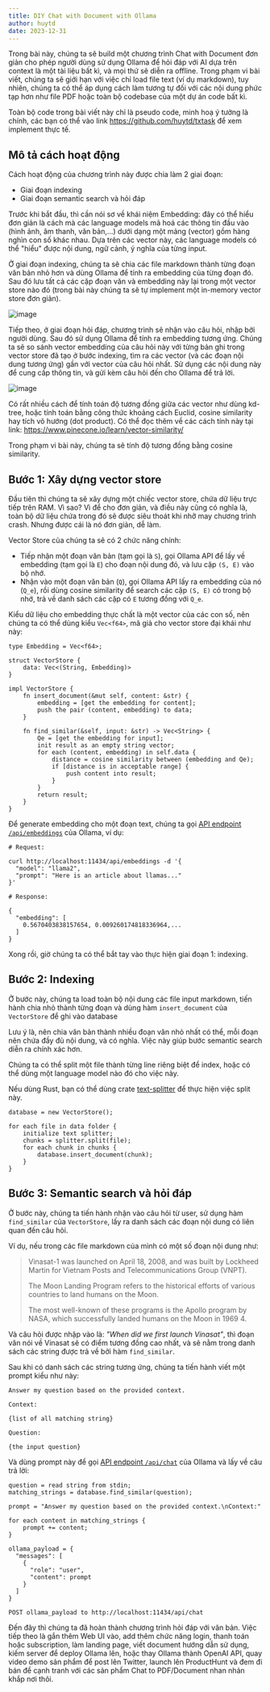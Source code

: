 ```yaml
---
title: DIY Chat with Document with Ollama
author: huytd
date: 2023-12-31
---
```


Trong bài này, chúng ta sẽ build một chương trình Chat with Document đơn giản cho phép người dùng sử dụng Ollama để hỏi đáp với AI dựa trên context là một tài liệu bất kì, và mọi thứ sẽ diễn ra offline. Trong phạm vi bài viết, chúng ta sẽ giới hạn với việc chỉ load file text (ví dụ markdown), tuy nhiên, chúng ta có thể áp dụng cách làm tương tự đối với các nội dung phức tạp hơn như file PDF hoặc toàn bộ codebase của một dự án code bất kì.

Toàn bộ code trong bài viết này chỉ là pseudo code, minh hoạ ý tưởng là chính, các bạn có thể vào link https://github.com/huytd/txtask để xem implement thực tế.

## Mô tả cách hoạt động

Cách hoạt động của chương trình này được chia làm 2 giai đoạn:

- Giai đoạn indexing
- Giai đoạn semantic search và hỏi đáp 

Trước khi bắt đầu, thì cần nói sơ về khái niệm Embedding: đây có thể hiểu đơn giản là cách mà các language models mã hoá các thông tin đầu vào (hình ảnh, âm thanh, văn bản,...) dưới dạng một mảng (vector) gồm hàng nghìn con số khác nhau. Dựa trên các vector này, các language models có thể "hiểu" được nội dung, ngữ cảnh, ý nghĩa của từng input.

Ở giai đoạn indexing, chúng ta sẽ chia các file markdown thành từng đoạn văn bản nhỏ hơn và dùng Ollama để tính ra embedding của từng đoạn đó. Sau đó lưu tất cả các cặp đoạn văn và embedding này lại trong một vector store nào đó (trong bài này chúng ta sẽ tự implement một in-memory vector store đơn giản).

![image](https://github.com/webuild-community/advent-of-sharing/assets/613943/305f24c1-117a-4bc6-9c6d-7e3773413a1d)

Tiếp theo, ở giai đoạn hỏi đáp, chương trình sẽ nhận vào câu hỏi, nhập bởi người dùng. Sau đó sử dụng Ollama để tính ra embedding tương ứng. Chúng ta sẽ so sánh vector embedding của câu hỏi này với từng bản ghi trong vector store đã tạo ở bước indexing, tìm ra các vector (và các đoạn nội dung tương ứng) gần với vector của câu hỏi nhất. Sử dụng các nội dung này để cung cấp thông tin, và gửi kèm câu hỏi đến cho Ollama để trả lời.

![image](https://github.com/webuild-community/advent-of-sharing/assets/613943/07779738-94df-4d38-8ae5-0bd504d6e015)

Có rất nhiều cách để tính toán độ tương đồng giữa các vector như dùng kd-tree, hoặc tính toán bằng công thức khoảng cách Euclid, cosine similarity hay tích vô hướng (dot product). Có thể đọc thêm về các cách tính này tại link: https://www.pinecone.io/learn/vector-similarity/

Trong phạm vi bài này, chúng ta sẽ tính độ tương đồng bằng cosine similarity.
## Bước 1: Xây dựng vector store

Đầu tiên thì chúng ta sẽ xây dựng một chiếc vector store, chứa dữ liệu trực tiếp trên RAM. Vì sao? Vì để cho đơn giản, và điều này cũng có nghĩa là, toàn bộ dữ liệu chứa trong đó sẽ được siêu thoát khi nhỡ may chương trình crash. Nhưng được cái là nó đơn giản, dễ làm.

Vector Store của chúng ta sẽ có 2 chức năng chính:

- Tiếp nhận một đoạn văn bản (tạm gọi là `S`), gọi Ollama API để lấy về embedding (tạm gọi là `E`) cho đoạn nội dung đó, và lưu cặp `(S, E)` vào bộ nhớ.
- Nhận vào một đoạn văn bản (`Q`), gọi Ollama API lấy ra embedding của nó (`Q_e`), rồi dùng cosine similarity để search các cặp `(S, E)` có trong bộ nhớ, trả về danh sách các cặp có `E` tương đồng với `Q_e`.

Kiểu dữ liệu cho embedding thực chất là một vector của các con số, nên chúng ta có thể dùng kiểu `Vec<f64>`, mã giả cho vector store đại khái như này:

```
type Embedding = Vec<f64>;

struct VectorStore {
	data: Vec<(String, Embedding)>
}

impl VectorStore {
	fn insert_document(&mut self, content: &str) {
		embedding = [get the embedding for content];
		push the pair (content, embedding) to data;
	}

	fn find_similar(&self, input: &str) -> Vec<String> {
		Qe = [get the embedding for input];
		init result as an empty string vector;
		for each (content, embedding) in self.data {
			distance = cosine similarity between (embedding and Qe);
			if [distance is in acceptable range] {
				push content into result;
			}
		}
		return result;
	}
}
```

Để generate embedding cho một đoạn text, chúng ta gọi [API endpoint `/api/embeddings`](https://github.com/jmorganca/ollama/blob/main/docs/api.md#generate-embeddings) của Ollama, ví dụ:

```
# Request:

curl http://localhost:11434/api/embeddings -d '{
  "model": "llama2",
  "prompt": "Here is an article about llamas..."
}'

# Response:

{
  "embedding": [
    0.5670403838157654, 0.009260174818336964,...
  ]
}
```

Xong rồi, giờ chúng ta có thể bắt tay vào thực hiện giai đoạn 1: indexing.
## Bước 2: Indexing

Ở bước này, chúng ta load toàn bộ nội dung các file input markdown, tiến hành chia nhỏ thành từng đoạn và dùng hàm `insert_document` của `VectorStore` để ghi vào database

Lưu ý là, nên chia văn bản thành nhiều đoạn văn nhỏ nhất có thể, mỗi đoạn nên chứa đầy đủ nội dung, và có nghĩa. Việc này giúp bước semantic search diễn ra chính xác hơn.

Chúng ta có thể split một file thành từng line riêng biệt để index, hoặc có thể dùng một language model nào đó cho việc này.

Nếu dùng Rust, bạn có thể dùng crate [text-splitter](https://github.com/benbrandt/text-splitter/blob/main/src/huggingface.rs#L70-L72) để thực hiện việc split này.

```
database = new VectorStore();

for each file in data folder {
	initialize text splitter;
	chunks = splitter.split(file);
	for each chunk in chunks {
		database.insert_document(chunk);
	}
}
```

## Bước 3: Semantic search và hỏi đáp

Ở bước này, chúng ta tiến hành nhận vào câu hỏi từ user, sử dụng hàm `find_similar` của `VectorStore`, lấy ra danh sách các đoạn nội dung có liên quan đến câu hỏi.

Ví dụ, nếu trong các file markdown của mình có một số đoạn nội dung như:

> Vinasat-1 was launched on April 18, 2008, and was built by Lockheed Martin for Vietnam Posts and Telecommunications Group (VNPT).
> 
> The Moon Landing Program refers to the historical efforts of various countries to land humans on the Moon.
> 
> The most well-known of these programs is the Apollo program by NASA, which successfully landed humans on the Moon in 1969 4.

Và câu hỏi được nhập vào là: *"When did we first launch Vinasat"*, thì đoạn văn nói về Vinasat sẽ có điểm tương đồng cao nhất, và sẽ nằm trong danh sách các string được trả về bởi hàm `find_similar`.

Sau khi có danh sách các string tương ứng, chúng ta tiến hành viết một prompt kiểu như này:

```
Answer my question based on the provided context.

Context:

{list of all matching string}

Question:

{the input question}
```

Và dùng prompt này để gọi [API endpoint `/api/chat`](https://github.com/jmorganca/ollama/blob/main/docs/api.md#generate-a-chat-completion) của Ollama và lấy về câu trả lời:

```
question = read string from stdin;
matching_strings = database.find_similar(question);

prompt = "Answer my question based on the provided context.\nContext:"

for each content in matching_strings {
	prompt += content;
}

ollama_payload = {
  "messages": [
    {
      "role": "user",
      "content": prompt
    }
  ]
}

POST ollama_payload to http://localhost:11434/api/chat
```

Đến đây thì chúng ta đã hoàn thành chương trình hỏi đáp với văn bản. Việc tiếp theo là gắn thêm Web UI vào, add thêm chức năng login, thanh toán hoặc subscription, làm landing page, viết document hướng dẫn sử dụng, kiếm server để deploy Ollama lên, hoặc thay Ollama thành OpenAI API, quay video demo sản phẩm để post lên Twitter, launch lên ProductHunt và đem đi bán để cạnh tranh với các sản phẩm Chat to PDF/Document nhan nhản khắp nơi thôi.
